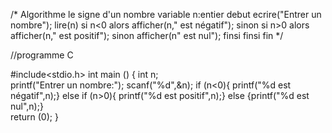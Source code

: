 /* Algorithme le signe d'un  nombre
variable n:entier
debut 
        ecrire("Entrer un nombre");
        lire(n)
        si n<0 alors
                afficher(n," est négatif");
                sinon si n>0 alors
                        afficher(n," est positif");
                        sinon afficher(n" est nul");
                finsi
        finsi
fin  */

//programme C

#include<stdio.h>
int main ()
{
   int n;     
   printf("Entrer un nombre:");
        scanf("%d",&n);
        if (n<0){
                printf("%d est négatif",n);}
                else if (n>0){ 
                        printf("%d est positif",n);}
                        else {printf("%d est nul",n);}  
  return (0); 
}

